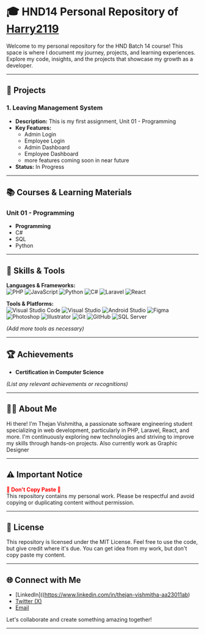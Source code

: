 # 🎓 HND14 Personal Repository of [Harry2119](https://github.com/Harry2119)

Welcome to my personal repository for the HND Batch 14 course! This space is where I document my journey, projects, and learning experiences. Explore my code, insights, and the projects that showcase my growth as a developer.

---

## 🚀 Projects

### 1. **Leaving Management System**  
   - **Description:** This is my first assignment, Unit 01 - Programming
   - **Key Features:**
     - Admin Login
     - Employee Login
     - Admin Dashboard
     - Employee Dashboard
     - more features coming soon in near future
   - **Status:** In Progress

---

## 📚 Courses & Learning Materials

### Unit 01 - Programming
- **Programming**
- C#
- SQL
- Python


---

## 🎨 Skills & Tools

**Languages & Frameworks:**  
![PHP](https://img.shields.io/badge/-PHP-777BB4?style=for-the-badge&logo=php&logoColor=white)
![JavaScript](https://img.shields.io/badge/-JavaScript-F7DF1E?style=for-the-badge&logo=javascript&logoColor=black)
![Python](https://img.shields.io/badge/-Python-3776AB?style=for-the-badge&logo=python&logoColor=white)
![C#](https://img.shields.io/badge/-C%23-239120?style=for-the-badge&logo=c-sharp&logoColor=white)
![Laravel](https://img.shields.io/badge/-Laravel-FF2D20?style=for-the-badge&logo=laravel&logoColor=white)
![React](https://img.shields.io/badge/-React-61DAFB?style=for-the-badge&logo=react&logoColor=black)


**Tools & Platforms:**  
![Visual Studio Code](https://img.shields.io/badge/-VS%20Code-007ACC?style=for-the-badge&logo=visual-studio-code&logoColor=white)
![Visual Studio](https://img.shields.io/badge/-Visual%20Studio-5C2D91?style=for-the-badge&logo=visual-studio&logoColor=white)
![Android Studio](https://img.shields.io/badge/-Android%20Studio-3DDC84?style=for-the-badge&logo=android-studio&logoColor=white)
![Figma](https://img.shields.io/badge/-Figma-F24E1E?style=for-the-badge&logo=figma&logoColor=white)
![Photoshop](https://img.shields.io/badge/-Photoshop-31A8FF?style=for-the-badge&logo=adobe-photoshop&logoColor=white)
![Illustrator](https://img.shields.io/badge/-Illustrator-FF9A00?style=for-the-badge&logo=adobe-illustrator&logoColor=white)
![Git](https://img.shields.io/badge/-Git-F05032?style=for-the-badge&logo=git&logoColor=white)
![GitHub](https://img.shields.io/badge/-GitHub-181717?style=for-the-badge&logo=github&logoColor=white)
![SQL Server](https://img.shields.io/badge/-SQL%20Server-CC2927?style=for-the-badge&logo=microsoft-sql-server&logoColor=white)


*(Add more tools as necessary)*

---

## 🏆 Achievements

- **Certification in Computer Science**

*(List any relevant achievements or recognitions)*

---

## 👨‍💻 About Me

Hi there! I'm Thejan Vishmitha, a passionate software engineering student specializing in web development, particularly in PHP, Laravel, React, and more. I'm continuously exploring new technologies and striving to improve my skills through hands-on projects. Also currently work as Graphic Designer

---

## ⚠️ Important Notice

<strong style="color: red;">🚨 Don't Copy Paste 🚨</strong>  
This repository contains my personal work. Please be respectful and avoid copying or duplicating content without permission.

---

## 📝 License

This repository is licensed under the MIT License. Feel free to use the code, but give credit where it's due. You can get idea from my work, but don't copy paste my content.

---

## 🌐 Connect with Me

- [LinkedIn]((https://www.linkedin.com/in/thejan-vishmitha-aa23011ab)
- [Twitter (X)](https://x.com/VishmithaThejan)
- [Email](mailto:vishmithathejan154@gmail.com)

Let's collaborate and create something amazing together!

---
